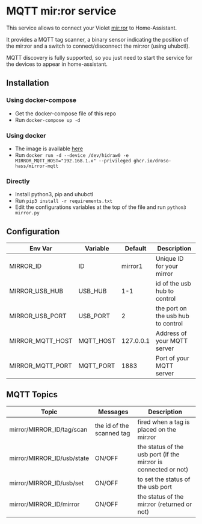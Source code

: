 # MQTT mir:ror service

This service allows to connect your Violet [mir:ror](https://fr.wikipedia.org/wiki/Mir:ror) to Home-Assistant.

It provides a MQTT tag scanner, a binary sensor indicating the position of the mir:ror and a switch to connect/disconnect the mir:ror (using uhubctl).

MQTT discovery is fully supported, so you just need to start the service for the devices to appear in home-assistant.

## Installation

### Using docker-compose
- Get the docker-compose file of this repo
- Run `docker-compose up -d`

### Using docker
- The image is available [here](https://github.com/droso-hass/mirror-mqtt/pkgs/container/mirror-mqtt)
- Run `docker run -d --device /dev/hidraw0 -e MIRROR_MQTT_HOST="192.168.1.x" --privileged ghcr.io/droso-hass/mirror-mqtt`

### Directly
- Install python3, pip and uhubctl
- Run `pip3 install -r requirements.txt`
- Edit the configurations variables at the top of the file and run `python3 mirror.py`


## Configuration

|Env Var|Variable|Default|Description|
|--|--|--|--|
|MIRROR_ID|ID|mirror1|Unique ID for your mirror|
|MIRROR_USB_HUB|USB_HUB|1-1|id of the usb hub to control|
|MIRROR_USB_PORT|USB_PORT|2|the port on the usb hub to control|
|MIRROR_MQTT_HOST|MQTT_HOST|127.0.0.1|Address of your MQTT server|
|MIRROR_MQTT_PORT|MQTT_PORT|1883|Port of your MQTT server|

## MQTT Topics

|Topic|Messages|Description|
|--|--|--|
|mirror/MIRROR_ID/tag/scan|the id of the scanned tag|fired when a tag is placed on the mir:ror|
|mirror/MIRROR_ID/usb/state|ON/OFF|the status of the usb port (if the mir:ror is connected or not)|
|mirror/MIRROR_ID/usb/set|ON/OFF|to set the status of the usb port|
|mirror/MIRROR_ID/mirror|ON/OFF|the status of the mir:ror (returned or not)|